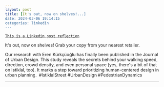 ```yaml
---
layout: post
title: [It's out, now on shelves!...]
date: 2024-03-06 19:14:15
categories: linkedin
---
```


[`This is a Linkedin post reflection`](https://www.linkedin.com/feed/update/urn:li:activity:7171221564892327937)

It's out, now on shelves! Grab your copy from your nearest retailer. 

Our research with Eren Kürkçüoğlu has finally been published in the Journal of Urban Design. This study reveals the secrets behind your walking speed, direction, crowd density, and even personal space (yes, there's a bit of that on Istiklal, too). It marks a step toward prioritizing human-centered design in urban planning.  #IstiklalStreet #UrbanDesign #PedestrianDynamics

<hr>
<div class="row mt-3">


</div>
